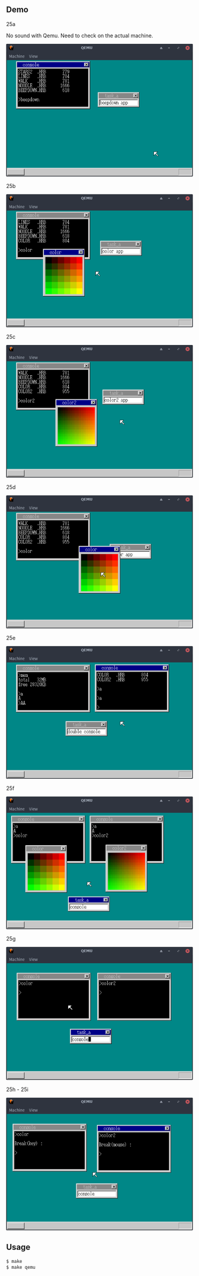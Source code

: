 ## Demo

25a

No sound with Qemu.
Need to check on the actual machine.

![template](https://github.com/watermelon892/OSPractice/blob/master/25_IncreaseConsoles/pic/25a.png)

25b

![template](https://github.com/watermelon892/OSPractice/blob/master/25_IncreaseConsoles/pic/25b.png)

25c

![template](https://github.com/watermelon892/OSPractice/blob/master/25_IncreaseConsoles/pic/25c.png)

25d

![template](https://github.com/watermelon892/OSPractice/blob/master/25_IncreaseConsoles/pic/25d.png)

25e

![template](https://github.com/watermelon892/OSPractice/blob/master/25_IncreaseConsoles/pic/25e.png)

25f

![template](https://github.com/watermelon892/OSPractice/blob/master/25_IncreaseConsoles/pic/25f.png)

25g

![template](https://github.com/watermelon892/OSPractice/blob/master/25_IncreaseConsoles/pic/25g.png)

25h - 25i

![template](https://github.com/watermelon892/OSPractice/blob/master/25_IncreaseConsoles/pic/25h.png)

## Usage

```
$ make
$ make qemu
```
